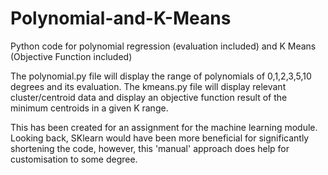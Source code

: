 # Polynomial-and-K-Means
Python code for polynomial regression (evaluation included) and K Means (Objective Function included)

The polynomial.py file will display the range of polynomials of 0,1,2,3,5,10 degrees and its evaluation.
The kmeans.py file will display relevant cluster/centroid data and display an objective function result of the minimum centroids in a given K range.

This has been created for an assignment for the machine learning module. Looking back, SKlearn would have been more beneficial for significantly shortening the code, however, this 'manual' approach does help for customisation to some degree.
